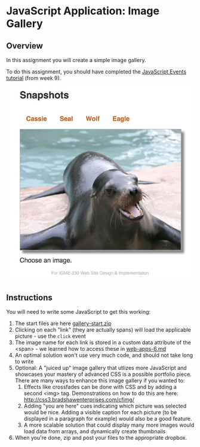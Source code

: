 # JavaScript Application: Image Gallery

## Overview
In this assignment you will create a simple image gallery. 

To do this assignment, you should have completed the [JavaScript Events tutorial](../week9/js5-events.md) (from week 9).

![Web Page](image-gallery-done.jpg)

## Instructions
You will need to write some JavaScript to get this working:
1. The start files are here [gallery-start.zip](_files/gallery-start.zip)
1. Clicking on each "link" (they are actually spans) will load the applicable picture - use the `click` event
1. The image name for each link is stored in a custom data attribute of the &lt;span> - we learned how to access these in [web-apps-6.md](./web-apps-6.md)
1. An optimal solution won't use very much code, and should not take long to write
1. Optional: A "juiced up" image gallery that utlizes more JavaScript and showcases your mastery of advanced CSS is a possible portfolio piece. There are many ways to enhance this image gallery if you wanted to:
    1. Effects like crossfades can be done with CSS and by adding a second &lt;img> tag. Demonstrations on how to do this are here: http://css3.bradshawenterprises.com/cfimg/
    1. Adding "you are here" cues indicating which picture was selected would be nice. Adding a visible caption for each picture (to be displayed in a paragraph for example) would also be a good feature. 
    1. A more scalable solution that could display many more images would load data from arrays, and dynamically create thumbnails
1. When you're done, zip and post your files to the appropriate dropbox.

